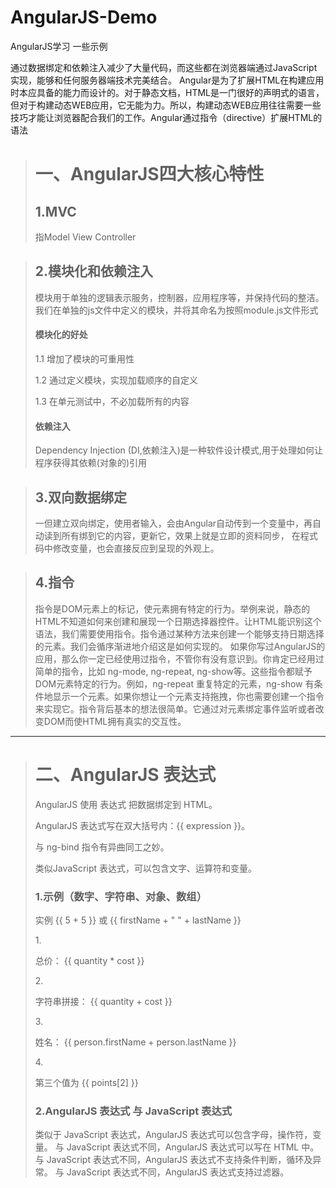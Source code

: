 # AngularJS-Demo
AngularJS学习 一些示例

通过数据绑定和依赖注入减少了大量代码，而这些都在浏览器端通过JavaScript实现，能够和任何服务器端技术完美结合。
Angular是为了扩展HTML在构建应用时本应具备的能力而设计的。对于静态文档，HTML是一门很好的声明式的语言，但对于构建动态WEB应用，它无能为力。所以，构建动态WEB应用往往需要一些技巧才能让浏览器配合我们的工作。Angular通过指令（directive）扩展HTML的语法

> # 一、AngularJS四大核心特性
> ## 1.MVC
> 指Model View Controller

> ## 2.模块化和依赖注入
> 模块用于单独的逻辑表示服务，控制器，应用程序等，并保持代码的整洁。我们在单独的js文件中定义的模块，并将其命名为按照module.js文件形式
> #### 模块化的好处
> 1.1 增加了模块的可重用性
>
> 1.2 通过定义模块，实现加载顺序的自定义
>
> 1.3 在单元测试中，不必加载所有的内容
> #### 依赖注入
> Dependency Injection (DI,依赖注入)是一种软件设计模式,用于处理如何让程序获得其依赖(对象的)引用
 
> ## 3.双向数据绑定
> 一但建立双向绑定，使用者输入，会由Angular自动传到一个变量中，再自动读到所有绑到它的内容，更新它，效果上就是立即的资料同步， 在程式码中修改变量，也会直接反应到呈现的外观上。

> ## 4.指令
> 指令是DOM元素上的标记，使元素拥有特定的行为。举例来说，静态的HTML不知道如何来创建和展现一个日期选择器控件。让HTML能识别这个语法，我们需要使用指令。指令通过某种方法来创建一个能够支持日期选择的元素。我们会循序渐进地介绍这是如何实现的。 如果你写过AngularJS的应用，那么你一定已经使用过指令，不管你有没有意识到。你肯定已经用过简单的指令，比如 ng-mode, ng-repeat, ng-show等。这些指令都赋予DOM元素特定的行为。例如，ng-repeat 重复特定的元素，ng-show 有条件地显示一个元素。如果你想让一个元素支持拖拽，你也需要创建一个指令来实现它。指令背后基本的想法很简单。它通过对元素绑定事件监听或者改变DOM而使HTML拥有真实的交互性。

---

> # 二、AngularJS 表达式
> AngularJS 使用 表达式 把数据绑定到 HTML。
>
> AngularJS 表达式写在双大括号内：{{ expression }}。
>
> 与 ng-bind 指令有异曲同工之妙。
>
> 类似JavaScript 表达式，可以包含文字、运算符和变量。
> ### 1.示例（数字、字符串、对象、数组）
> 实例 {{ 5 + 5 }} 或 {{ firstName + " " + lastName }}
>
> 	1.<body>
		<div ng-app="" ng-init="quantity=1;cost=5">
		<p>总价： {{ quantity * cost }}</p>
		</div>
	</body>
	2.<body>
		<div ng-app="" ng-init="quantity='firstName';cost='lastName'">
		<p>字符串拼接： {{ quantity + cost }}</p>
		</div>
	</body>
	3.<body>
		<div ng-app="" ng-init="person={firstName:'John',lastName:'Doe'}">
		<p>姓名： {{ person.firstName + person.lastName }}</p>
		</div>
	</body>
	4.<body>
		<div ng-app="" ng-init="points=[1,15,19,2,40]">
		<p>第三个值为 {{ points[2] }}</p>
		</div>
	</body>
>
> ### 2.AngularJS 表达式 与 JavaScript 表达式
> 类似于 JavaScript 表达式，AngularJS 表达式可以包含字母，操作符，变量。
> 与 JavaScript 表达式不同，AngularJS 表达式可以写在 HTML 中。
> 与 JavaScript 表达式不同，AngularJS 表达式不支持条件判断，循环及异常。
> 与 JavaScript 表达式不同，AngularJS 表达式支持过滤器。
